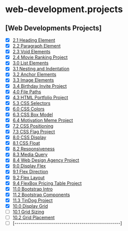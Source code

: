# web-development.projects

## [Web Developments Projects]

- [x] [2.1 Heading Element](https://github.com/fkriarp/web-development.projects/tree/master/2.1%20Heading%20Element)
- [x] [2.2 Paragraph Element](https://github.com/fkriarp/web-development.projects/tree/master/2.2%20Paragraph%20Element)
- [x] [2.3 Void Elements](https://github.com/fkriarp/web-development.projects/tree/master/2.3%20Void%20Elements)
- [x] [2.4 Movie Ranking Project](https://github.com/fkriarp/web-development.projects/tree/master/2.4%20Movie%20Ranking%20Project)
- [x] [3.0 List Elements](https://github.com/fkriarp/web-development.projects/tree/master/3.0%20List%20Elements)
- [x] [3.1 Nesting and Indentation](https://github.com/fkriarp/web-development.projects/tree/master/3.1%20Nesting%20and%20Indentation)
- [x] [3.2 Anchor Elements](https://github.com/fkriarp/web-development.projects/tree/master/3.2%20Anchor%20Elements)
- [x] [3.3 Image Elements](https://github.com/fkriarp/web-development.projects/tree/master/3.3%20Image%20Elements)
- [x] [3.4 Birthday Invite Project](https://github.com/fkriarp/web-development.projects/tree/master/3.4%20Birthday%20Invite%20Project)
- [x] [4.0 File Paths](https://github.com/fkriarp/web-development.projects/tree/master/4.0%20File%20Paths)
- [x] [4.3 HTML Portfolio Project](https://github.com/fkriarp/web-development.projects/tree/master/4.3%20HTML%20Porfolio%20Project)
- [x] [5.3 CSS Selectors](https://github.com/fkriarp/web-development.projects/tree/master/5.3%20CSS%20Selectors)
- [x] [6.0 CSS Colors](https://github.com/fkriarp/web-development.projects/tree/master/6.0%20CSS%20Colors)
- [x] [6.3 CSS Box Model](https://github.com/fkriarp/web-development.projects/tree/master/6.3%20CSS%20Box%20Model)
- [x] [6.4 Motivation Meme Project](https://github.com/fkriarp/web-development.projects/tree/master/6.4%20Motivation%20Meme%20Project)
- [x] [7.2 CSS Positioning](https://github.com/fkriarp/web-development.projects/tree/master/7.2%20CSS%20Positioning)
- [x] [7.3 CSS Flag Project](https://github.com/fkriarp/web-development.projects/tree/master/7.3%20CSS%20Flag%20Project)
- [x] [8.0 CSS Display](https://github.com/fkriarp/web-development.projects/tree/master/8.0%20CSS%20Display)
- [x] [8.1 CSS Float](https://github.com/fkriarp/web-development.projects/tree/master/8.1%20CSS%20Float)
- [x] [8.2 Responsiveness](https://github.com/fkriarp/web-development.projects/tree/master/8.2%20Responsiveness)
- [x] [8.3 Media Query](https://github.com/fkriarp/web-development.projects/tree/master/8.3%20Media%20Query)
- [x] [8.4 Web Design Agency Project](https://github.com/fkriarp/web-development.projects/tree/master/8.4%20Web%20Design%20Agency%20Project)
- [x] [9.0 Display Flex](https://github.com/fkriarp/web-development.projects/tree/master/9.0%20Display%20Flex)
- [x] [9.1 Flex Direction](https://github.com/fkriarp/web-development.projects/tree/master/9.1%20Flex%20Direction)
- [x] [9.2 Flex Layout](https://github.com/fkriarp/web-development.projects/tree/master/9.2%20Flex%20Layout)
- [x] [9.4 FlexBox Pricing Table Project](https://github.com/fkriarp/web-development.projects/tree/master/9.4%2BFlexbox%2BPricing%2BTable%2BProject)
- [x] [11.0 Bootstrap Intro](https://github.com/fkriarp/web-development.projects/tree/master/11.0%2BBootstrap%2BIntro/11.0%20Bootstrap%20Intro)
- [x] [11.2 Bootstrap Components](https://github.com/fkriarp/web-development.projects/tree/master/11.2%2BBootstrap%2BComponents/11.2%20Bootstrap%20Components)
- [x] [11.3 TinDog Project](https://github.com/fkriarp/web-development.projects/tree/master/11.3%2BTinDog%2BProject/11.3%20TinDog%20Project)
- [x] [10.0 Display Grid](https://github.com/fkriarp/web-development.projects/tree/master/10.0%20Display%20Grid)
- [ ] [10.1 Grid Sizing](https://github.com/fkriarp/web-development.projects/tree/master/10.1%20Grid%20Sizing)
- [ ] [10.2 Grid Placement](https://github.com/fkriarp/web-development.projects/tree/master/10.2%20Grid%20Placement)
- [ ] [----------------------------------------------------]
